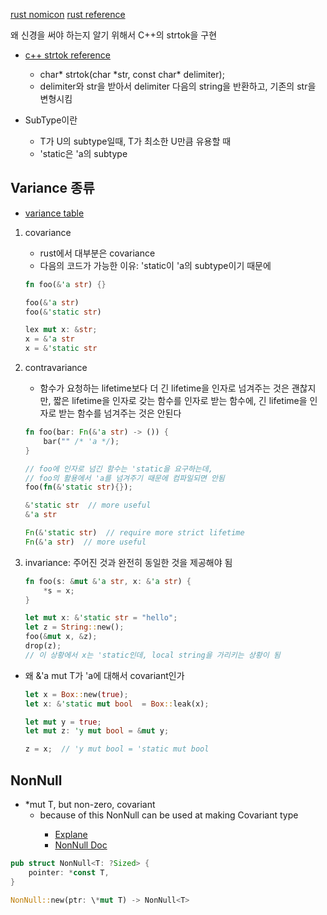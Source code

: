 [rust nomicon](https://doc.rust-lang.org/nomicon/subtyping.html)
[rust reference](https://doc.rust-lang.org/reference/subtyping.html)

왜 신경을 써야 하는지 알기 위해서 C++의 strtok을 구현

- [c++ strtok reference](https://cplusplus.com/reference/cstring/strtok/)

  - char* strtok(char *str, const char\* delimiter);
  - delimiter와 str을 받아서 delimiter 다음의 string을 반환하고, 기존의 str을 변형시킴

- SubType이란

  - T가 U의 subtype일때, T가 최소한 U만큼 유용할 때
  - 'static은 'a의 subtype

## Variance 종류

- [variance table](https://doc.rust-lang.org/reference/subtyping.html#r-subtyping.variance.builtin-types)

1.  covariance

    - rust에서 대부분은 covariance
    - 다음의 코드가 가능한 이유: 'static이 'a의 subtype이기 때문에

    ```rust
    fn foo(&'a str) {}

    foo(&'a str)
    foo(&'static str)

    lex mut x: &str;
    x = &'a str
    x = &'static str
    ```

2.  contravariance

    - 함수가 요청하는 lifetime보다 더 긴 lifetime을 인자로 넘겨주는 것은 괜찮지만, 짧은 lifetime을 인자로 갖는 함수를 인자로 받는 함수에, 긴 lifetime을 인자로 받는 함수를 넘겨주는 것은 안된다

    ```rust
    fn foo(bar: Fn(&'a str) -> ()) {
    	bar("" /* 'a */);
    }

    // foo에 인자로 넘긴 함수는 'static을 요구하는데,
    // foo의 활용에서 'a를 넘겨주기 때문에 컴파일되면 안됨
    foo(fn(&'static str){});
    ```

    ```rust
    &'static str  // more useful
    &'a str

    Fn(&'static str)  // require more strict lifetime
    Fn(&'a str)  // more useful
    ```

3.  invariance: 주어진 것과 완전히 동일한 것을 제공해야 됨

    ```rust
    fn foo(s: &mut &'a str, x: &'a str) {
    	*s = x;
    }

    let mut x: &'static str = "hello";
    let z = String::new();
    foo(&mut x, &z);
    drop(z);
    // 이 상황에서 x는 'static인데, local string을 가리키는 상황이 됨
    ```

- 왜 &'a mut T가 'a에 대해서 covariant인가

  ```rust
  let x = Box::new(true);
  let x: &'static mut bool  = Box::leak(x);

  let mut y = true;
  let mut z: 'y mut bool = &mut y;

  z = x;  // 'y mut bool = 'static mut bool
  ```

## NonNull

- \*mut T, but non-zero, covariant
  - because of this NonNull<T> can be used at making Covariant type
    - [Explane](https://doc.rust-lang.org/std/ptr/struct.NonNull.html)
    - [NonNull Doc](https://doc.rust-lang.org/std/ptr/struct.NonNull.html)

```rust
pub struct NonNull<T: ?Sized> {
    pointer: *const T,
}

NonNull::new(ptr: \*mut T) -> NonNull<T>
```

